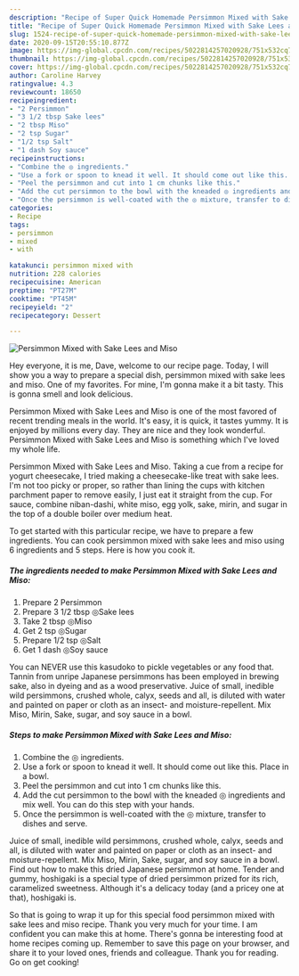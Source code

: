 ```yaml
---
description: "Recipe of Super Quick Homemade Persimmon Mixed with Sake Lees and Miso"
title: "Recipe of Super Quick Homemade Persimmon Mixed with Sake Lees and Miso"
slug: 1524-recipe-of-super-quick-homemade-persimmon-mixed-with-sake-lees-and-miso
date: 2020-09-15T20:55:10.877Z
image: https://img-global.cpcdn.com/recipes/5022814257020928/751x532cq70/persimmon-mixed-with-sake-lees-and-miso-recipe-main-photo.jpg
thumbnail: https://img-global.cpcdn.com/recipes/5022814257020928/751x532cq70/persimmon-mixed-with-sake-lees-and-miso-recipe-main-photo.jpg
cover: https://img-global.cpcdn.com/recipes/5022814257020928/751x532cq70/persimmon-mixed-with-sake-lees-and-miso-recipe-main-photo.jpg
author: Caroline Harvey
ratingvalue: 4.3
reviewcount: 18650
recipeingredient:
- "2 Persimmon"
- "3 1/2 tbsp Sake lees"
- "2 tbsp Miso"
- "2 tsp Sugar"
- "1/2 tsp Salt"
- "1 dash Soy sauce"
recipeinstructions:
- "Combine the ◎ ingredients."
- "Use a fork or spoon to knead it well. It should come out like this. Place in a bowl."
- "Peel the persimmon and cut into 1 cm chunks like this."
- "Add the cut persimmon to the bowl with the kneaded ◎ ingredients and mix well. You can do this step with your hands."
- "Once the persimmon is well-coated with the ◎ mixture, transfer to dishes and serve."
categories:
- Recipe
tags:
- persimmon
- mixed
- with

katakunci: persimmon mixed with 
nutrition: 228 calories
recipecuisine: American
preptime: "PT27M"
cooktime: "PT45M"
recipeyield: "2"
recipecategory: Dessert

---
```



![Persimmon Mixed with Sake Lees and Miso](https://img-global.cpcdn.com/recipes/5022814257020928/751x532cq70/persimmon-mixed-with-sake-lees-and-miso-recipe-main-photo.jpg)

Hey everyone, it is me, Dave, welcome to our recipe page. Today, I will show you a way to prepare a special dish, persimmon mixed with sake lees and miso. One of my favorites. For mine, I'm gonna make it a bit tasty. This is gonna smell and look delicious.

Persimmon Mixed with Sake Lees and Miso is one of the most favored of recent trending meals in the world. It's easy, it is quick, it tastes yummy. It is enjoyed by millions every day. They are nice and they look wonderful. Persimmon Mixed with Sake Lees and Miso is something which I've loved my whole life.

Persimmon Mixed with Sake Lees and Miso. Taking a cue from a recipe for yogurt cheesecake, I tried making a cheesecake-like treat with sake lees. I&#39;m not too picky or proper, so rather than lining the cups with kitchen parchment paper to remove easily, I just eat it straight from the cup. For sauce, combine niban-dashi, white miso, egg yolk, sake, mirin, and sugar in the top of a double boiler over medium heat.


To get started with this particular recipe, we have to prepare a few ingredients. You can cook persimmon mixed with sake lees and miso using 6 ingredients and 5 steps. Here is how you cook it.

<!--inarticleads1-->

##### The ingredients needed to make Persimmon Mixed with Sake Lees and Miso:

1. Prepare 2 Persimmon
1. Prepare 3 1/2 tbsp ◎Sake lees
1. Take 2 tbsp ◎Miso
1. Get 2 tsp ◎Sugar
1. Prepare 1/2 tsp ◎Salt
1. Get 1 dash ◎Soy sauce


You can NEVER use this kasudoko to pickle vegetables or any food that. Tannin from unripe Japanese persimmons has been employed in brewing sake, also in dyeing and as a wood preservative. Juice of small, inedible wild persimmons, crushed whole, calyx, seeds and all, is diluted with water and painted on paper or cloth as an insect- and moisture-repellent. Mix Miso, Mirin, Sake, sugar, and soy sauce in a bowl. 

<!--inarticleads2-->

##### Steps to make Persimmon Mixed with Sake Lees and Miso:

1. Combine the ◎ ingredients.
1. Use a fork or spoon to knead it well. It should come out like this. Place in a bowl.
1. Peel the persimmon and cut into 1 cm chunks like this.
1. Add the cut persimmon to the bowl with the kneaded ◎ ingredients and mix well. You can do this step with your hands.
1. Once the persimmon is well-coated with the ◎ mixture, transfer to dishes and serve.


Juice of small, inedible wild persimmons, crushed whole, calyx, seeds and all, is diluted with water and painted on paper or cloth as an insect- and moisture-repellent. Mix Miso, Mirin, Sake, sugar, and soy sauce in a bowl. Find out how to make this dried Japanese persimmon at home. Tender and gummy, hoshigaki is a special type of dried persimmon prized for its rich, caramelized sweetness. Although it&#39;s a delicacy today (and a pricey one at that), hoshigaki is. 

So that is going to wrap it up for this special food persimmon mixed with sake lees and miso recipe. Thank you very much for your time. I am confident you can make this at home. There's gonna be interesting food at home recipes coming up. Remember to save this page on your browser, and share it to your loved ones, friends and colleague. Thank you for reading. Go on get cooking!
